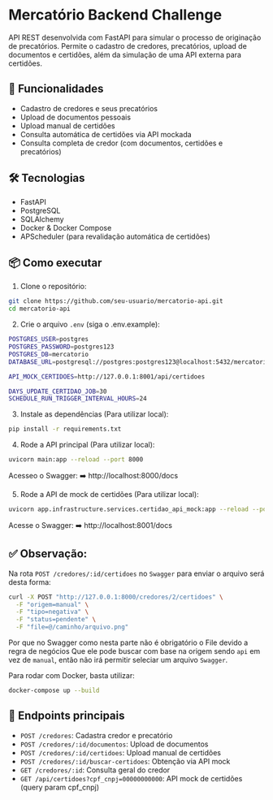 # Mercatório Backend Challenge

API REST desenvolvida com FastAPI para simular o processo de originação de precatórios. Permite o cadastro de credores, precatórios, upload de documentos e certidões, além da simulação de uma API externa para certidões.

## 🚀 Funcionalidades
- Cadastro de credores e seus precatórios
- Upload de documentos pessoais
- Upload manual de certidões
- Consulta automática de certidões via API mockada
- Consulta completa de credor (com documentos, certidões e precatórios)

## 🛠️ Tecnologias
- FastAPI
- PostgreSQL
- SQLAlchemy
- Docker & Docker Compose
- APScheduler (para revalidação automática de certidões)

## 📦 Como executar
1. Clone o repositório:
```bash
git clone https://github.com/seu-usuario/mercatorio-api.git
cd mercatorio-api
```

2. Crie o arquivo ```.env``` (siga o .env.example):
```bash
POSTGRES_USER=postgres
POSTGRES_PASSWORD=postgres123
POSTGRES_DB=mercatorio
DATABASE_URL=postgresql://postgres:postgres123@localhost:5432/mercatorio

API_MOCK_CERTIDOES=http://127.0.0.1:8001/api/certidoes

DAYS_UPDATE_CERTIDAO_JOB=30
SCHEDULE_RUN_TRIGGER_INTERVAL_HOURS=24
```

3. Instale as dependências (Para utilizar local):
```bash
pip install -r requirements.txt
```

4. Rode a API principal (Para utilizar local):
```bash
uvicorn main:app --reload --port 8000
```
Acesseo o Swagger:
➡️ http://localhost:8000/docs

5. Rode a API de mock de certidões (Para utilizar local):
```bash
uvicorn app.infrastructure.services.certidao_api_mock:app --reload --port 8001
```
Acesse o Swagger:
➡️ http://localhost:8001/docs


## ✅ Observação:
Na rota ```POST /credores/:id/certidoes``` no ```Swagger``` para enviar o arquivo será desta forma:
```bash
curl -X POST "http://127.0.0.1:8000/credores/2/certidoes" \
  -F "origem=manual" \
  -F "tipo=negativa" \
  -F "status=pendente" \
  -F "file=@/caminho/arquivo.png"
```
Por que no Swagger como nesta parte não é obrigatório o File devido a regra de negócios
Que ele pode buscar com base na origem sendo ```api``` em vez de ```manual```, então 
não irá permitir seleciar um arquivo ```Swagger```.

Para rodar com Docker, basta utilizar:
```bash
docker-compose up --build
```

## 📂 Endpoints principais
- ```POST /credores```: Cadastra credor e precatório
- ```POST /credores/:id/documentos```: Upload de documentos
- ```POST /credores/:id/certidoes```: Upload manual de certidões
- ```POST /credores/:id/buscar-certidoes```: Obtenção via API mock
- ```GET /credores/:id```: Consulta geral do credor
- ```GET /api/certidoes?cpf_cnpj=00000000000```: API mock de certidões (query param cpf_cnpj)